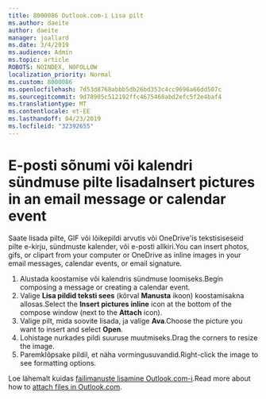 ```yaml
---
title: 8000086 Outlook.com-i Lisa pilt
ms.author: daeite
author: daeite
manager: joallard
ms.date: 3/4/2019
ms.audience: Admin
ms.topic: article
ROBOTS: NOINDEX, NOFOLLOW
localization_priority: Normal
ms.custom: 8000086
ms.openlocfilehash: 7d53d8768abbb5db26bd353c4cc9696a66dd507c
ms.sourcegitcommit: 9d78905c512192ffc4675468abd2efc5f2e4baf4
ms.translationtype: MT
ms.contentlocale: et-EE
ms.lasthandoff: 04/23/2019
ms.locfileid: "32392655"
---
```

# <a name="insert-pictures-in-an-email-message-or-calendar-event"></a><span data-ttu-id="cd997-102">E-posti sõnumi või kalendri sündmuse pilte lisada</span><span class="sxs-lookup"><span data-stu-id="cd997-102">Insert pictures in an email message or calendar event</span></span>

<span data-ttu-id="cd997-103">Saate lisada pilte, GIF või lõikepildi arvutis või OneDrive'is tekstisiseseid pilte e-kirju, sündmuste kalender, või e-posti allkiri.</span><span class="sxs-lookup"><span data-stu-id="cd997-103">You can insert photos, gifs, or clipart from your computer or OneDrive as inline images in your email messages, calendar events, or email signature.</span></span>

1. <span data-ttu-id="cd997-104">Alustada koostamise või kalendris sündmuse loomiseks.</span><span class="sxs-lookup"><span data-stu-id="cd997-104">Begin composing a message or creating a calendar event.</span></span>
2. <span data-ttu-id="cd997-105">Valige **Lisa pildid teksti sees** (kõrval **Manusta** ikoon) koostamisakna allosas.</span><span class="sxs-lookup"><span data-stu-id="cd997-105">Select the **Insert pictures inline** icon at the bottom of the compose window (next to the **Attach** icon).</span></span>
3. <span data-ttu-id="cd997-106">Valige pilt, mida soovite lisada, ja valige **Ava**.</span><span class="sxs-lookup"><span data-stu-id="cd997-106">Choose the picture you want to insert and select **Open**.</span></span>
4. <span data-ttu-id="cd997-107">Lohistage nurkades pildi suuruse muutmiseks.</span><span class="sxs-lookup"><span data-stu-id="cd997-107">Drag the corners to resize the image.</span></span>
5. <span data-ttu-id="cd997-108">Paremklõpsake pildil, et näha vormingusuvandid.</span><span class="sxs-lookup"><span data-stu-id="cd997-108">Right-click the image to see formatting options.</span></span>

<span data-ttu-id="cd997-109">Loe lähemalt kuidas [failimanuste lisamine Outlook.com-i](https://support.office.com/article/8d7c1ea7-4e5f-44ce-bb6e-c5fcc92ba9ab).</span><span class="sxs-lookup"><span data-stu-id="cd997-109">Read more about how to [attach files in Outlook.com](https://support.office.com/article/8d7c1ea7-4e5f-44ce-bb6e-c5fcc92ba9ab).</span></span>